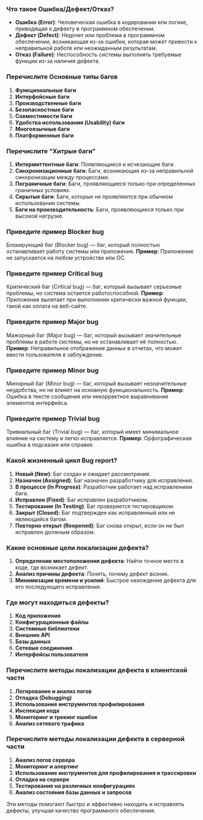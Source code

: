 ### Что такое Ошибка/Дефект/Отказ?

- **Ошибка (Error)**: Человеческая ошибка в кодировании или логике, приводящая к дефекту в программном обеспечении.
- **Дефект (Defect)**: Недочет или проблема в программном обеспечении, возникающая из-за ошибки, которая может привести к неправильной работе или неожиданным результатам.
- **Отказ (Failure)**: Неспособность системы выполнять требуемые функции из-за наличия дефекта.

### Перечислите Основные типы багов

1. **Функциональные баги**
2. **Интерфейсные баги**
3. **Производственные баги**
4. **Безопасностные баги**
5. **Совместимости баги**
6. **Удобства использования (Usability) баги**
7. **Многоязычные баги**
8. **Платформенные баги**

### Перечислите “Хитрые баги”

1. **Интермиттентные баги**: Появляющиеся и исчезающие баги.
2. **Синхронизационные баги**: Баги, возникающие из-за неправильной синхронизации между процессами.
3. **Пограничные баги**: Баги, проявляющиеся только при определенных граничных условиях.
4. **Скрытые баги**: Баги, которые не проявляются при обычном использовании системы.
5. **Баги на производительность**: Баги, проявляющиеся только при высокой нагрузке.

### Приведите пример Blocker bug

Блокирующий баг (Blocker bug) — баг, который полностью останавливает работу системы или приложения.
**Пример**: Приложение не запускается на любом устройстве или ОС.

### Приведите пример Critical bug

Критический баг (Critical bug) — баг, который вызывает серьезные проблемы, но система остается работоспособной.
**Пример**: Приложение вылетает при выполнении критически важной функции, такой как оплата на веб-сайте.

### Приведите пример Major bug

Мажорный баг (Major bug) — баг, который вызывает значительные проблемы в работе системы, но не останавливает её полностью.
**Пример**: Неправильное отображение данных в отчетах, что может ввести пользователя в заблуждение.

### Приведите пример Minor bug

Минорный баг (Minor bug) — баг, который вызывает незначительные неудобства, но не влияет на основную функциональность.
**Пример**: Ошибка в тексте сообщения или некорректное выравнивание элементов интерфейса.

### Приведите пример Trivial bug

Тривиальный баг (Trivial bug) — баг, который имеет минимальное влияние на систему и легко исправляется.
**Пример**: Орфографическая ошибка в подсказке или справке.

### Какой жизненный цикл Bug report?

1. **Новый (New)**: Баг создан и ожидает рассмотрения.
2. **Назначен (Assigned)**: Баг назначен разработчику для исправления.
3. **В процессе (In Progress)**: Разработчик работает над исправлением бага.
4. **Исправлен (Fixed)**: Баг исправлен разработчиком.
5. **Тестирование (In Testing)**: Баг проверяется тестировщиком.
6. **Закрыт (Closed)**: Баг подтвержден как исправленный или не являющийся багом.
7. **Повторно открыт (Reopened)**: Баг снова открыт, если он не был исправлен должным образом.

### Какие основные цели локализации дефекта?

1. **Определение местоположения дефекта**: Найти точное место в коде, где возникает дефект.
2. **Анализ причины дефекта**: Понять, почему дефект возник.
3. **Минимизация времени и усилий**: Быстрое нахождение дефекта для его последующего исправления.

### Где могут находиться дефекты?

1. **Код приложения**
2. **Конфигурационные файлы**
3. **Системные библиотеки**
4. **Внешние API**
5. **Базы данных**
6. **Сетевые соединения**
7. **Интерфейсы пользователя**

### Перечислите методы локализации дефекта в клиентской части

1. **Логирование и анализ логов**
2. **Отладка (Debugging)**
3. **Использование инструментов профилирования**
4. **Инспекция кода**
5. **Мониторинг и трекинг ошибок**
6. **Анализ сетевого трафика**

### Перечислите методы локализации дефекта в серверной части

1. **Анализ логов сервера**
2. **Мониторинг и алертинг**
3. **Использование инструментов для профилирования и трассировки**
4. **Отладка на сервере**
5. **Тестирование на различных конфигурациях**
6. **Анализ состояния базы данных и запросов**

Эти методы помогают быстро и эффективно находить и исправлять дефекты, улучшая качество программного обеспечения.
